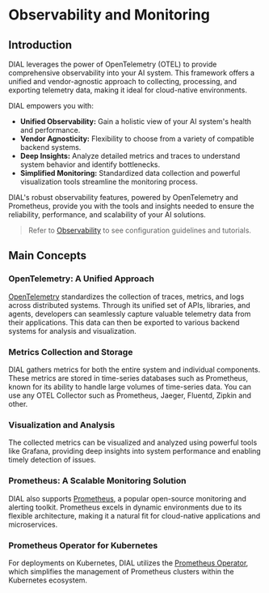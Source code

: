 # Observability and Monitoring

## Introduction

DIAL leverages the power of OpenTelemetry (OTEL) to provide comprehensive observability into your AI system. This framework offers a unified and vendor-agnostic approach to collecting, processing, and exporting telemetry data, making it ideal for cloud-native environments.

DIAL empowers you with:

* **Unified Observability:** Gain a holistic view of your AI system's health and performance.
* **Vendor Agnosticity:**  Flexibility to choose from a variety of compatible backend systems.
* **Deep Insights:**  Analyze detailed metrics and traces to understand system behavior and identify bottlenecks.
* **Simplified Monitoring:**  Standardized data collection and powerful visualization tools streamline the monitoring process.

DIAL's robust observability features, powered by OpenTelemetry and Prometheus, provide you with the tools and insights needed to ensure the reliability, performance, and scalability of your AI solutions. 

> Refer to [Observability](/docs/tutorials/2.devops/3.observability-config.md) to see configuration guidelines and tutorials.

## Main Concepts

### OpenTelemetry: A Unified Approach

[OpenTelemetry](https://opentelemetry.io/)  standardizes the collection of traces, metrics, and logs across distributed systems. Through its unified set of APIs, libraries, and agents, developers can seamlessly capture valuable telemetry data from their applications. This data can then be exported to various backend systems for analysis and visualization.

### Metrics Collection and Storage

DIAL gathers metrics for both the entire system and individual components. These metrics are stored in time-series databases such as Prometheus, known for its ability to handle large volumes of time-series data. You can use any OTEL Collector such as Prometheus, Jaeger, Fluentd, Zipkin and other.

### Visualization and Analysis

The collected metrics can be visualized and analyzed using powerful tools like Grafana, providing deep insights into system performance and enabling timely detection of issues.

### Prometheus: A Scalable Monitoring Solution

DIAL also supports [Prometheus](https://prometheus.io/), a popular open-source monitoring and alerting toolkit. Prometheus excels in dynamic environments due to its flexible architecture, making it a natural fit for cloud-native applications and microservices.

### Prometheus Operator for Kubernetes

For deployments on Kubernetes, DIAL utilizes the [Prometheus Operator](https://prometheus-operator.dev/), which simplifies the management of Prometheus clusters within the Kubernetes ecosystem.

